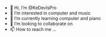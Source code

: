 - 👋 Hi, I’m @KeDevIsPro
- 👀 I’m interested in computer and music
- 🌱 I’m currently learning computer and piano
- 💞️ I’m looking to collaborate on 
- 📫 How to reach me ...

<!---
KeDevIsPro/KeDevIsPro is a ✨ special ✨ repository because its `README.md` (this file) appears on your GitHub profile.
You can click the Preview link to take a look at your changes.
--->
